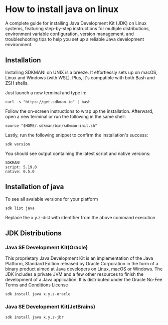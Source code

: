 # How to install java on linux
A complete guide for installing Java Development Kit (JDK) on Linux systems, featuring step-by-step instructions for multiple distributions, environment variable configuration, version management, and troubleshooting tips to help you set up a reliable Java development environment.

## Installation
Installing SDKMAN! on UNIX is a breeze. It effortlessly sets up on macOS, Linux and Windows (with WSL). Plus, it's compatible with both Bash and ZSH shells.

Just launch a new terminal and type in:

```
curl -s "https://get.sdkman.io" | bash
```

Follow the on-screen instructions to wrap up the installation. Afterward, open a new terminal or run the following in the same shell:

```
source "$HOME/.sdkman/bin/sdkman-init.sh"
```

Lastly, run the following snippet to confirm the installation's success:

```
sdk version
```

You should see output containing the latest script and native versions:

```
SDKMAN!
script: 5.19.0
native: 0.5.0
```

## Installation of java
To see all avaiable versions for your platform

```
sdk list java
```
Replace the x.y.z-dist with identifier from the above command execution

## JDK Distributions
### Java SE Development Kit(Oracle)
This proprietary Java Development Kit is an implementation of the Java Platform, Standard Edition released by Oracle Corporation in the form of a binary product aimed at Java developers on Linux, macOS or Windows. The JDK includes a private JVM and a few other resources to finish the development of a Java application. It is distributed under the Oracle No-Fee Terms and Conditions License

```
sdk install java x.y.z-oracle
```

### Java SE Development Kit(JetBrains)

```
sdk install java x.y.z-jbr
```